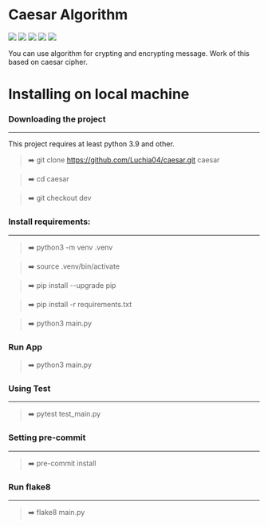 # Caesar Algorithm

![](https://img.shields.io/github/issues/Luchia04/caesar)
![](https://img.shields.io/github/forks/Luchia04/caesar)
![](https://img.shields.io/github/stars/Luchia04/caesar)
![](https://img.shields.io/github/license/Luchia04/caesar)
![](https://img.shields.io/twitter/url?url=https%3A%2F%2Fgithub.com%2FLuchia04%2Fcaesar%2Ftree%2Fdev)

You can use algorithm for crypting and encrypting message. Work of this based on caesar cipher.

# Installing on local machine

### Downloading the project

------------

This project requires at least python 3.9 and other.

> :arrow_right: git clone https://github.com/Luchia04/caesar.git caesar

> :arrow_right: cd caesar

> :arrow_right: git checkout dev

### Install requirements:

------------

> :arrow_right: python3 -m venv .venv

> :arrow_right: source .venv/bin/activate

> :arrow_right: pip install --upgrade pip

> :arrow_right: pip install -r requirements.txt

> :arrow_right: python3 main.py

### Run App

> :arrow_right: python3 main.py

### Using Test

-------------

> :arrow_right: pytest test_main.py

### Setting pre-commit

------------

> :arrow_right: pre-commit install

### Run flake8

----------

> :arrow_right: flake8 main.py

